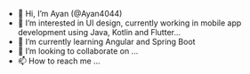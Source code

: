 - 👋 Hi, I’m Ayan (@Ayan4044)
- 👀 I’m interested in UI design, currently working in mobile app development using Java, Kotlin and Flutter...
- 🌱 I’m currently learning Angular and Spring Boot
- 💞️ I’m looking to collaborate on ...
- 📫 How to reach me ...

<!---
Ayan4044/Ayan4044 is a ✨ special ✨ repository because its `README.md` (this file) appears on your GitHub profile.
You can click the Preview link to take a look at your changes.
--->
